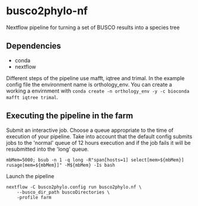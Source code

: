 # busco2phylo-nf
Nextflow pipeline for turning a set of BUSCO results into a species tree


##  Dependencies

- conda
- nextflow

Different steps of the pipeline use mafft, iqtree and trimal. In the example config file the environment name is orthology_env. You can create a working a envirnment with `conda create -n orthology_env -y -c bioconda mafft iqtree trimal`.

## Executing the pipeline in the farm

Submit an interactive job. Choose a queue appropriate to the time of execution of your pipeline. Take into account that the default config submits jobs to the 'normal' queue of 12 hours execution and if the job fails it will be resubmitted into the 'long' queue.
```
mbMem=5000; bsub -n 1 -q long -R"span[hosts=1] select[mem>${mbMem}] rusage[mem=${mbMem}]" -M${mbMem} -Is bash
```

Launch the pipeline
```
nextflow -C busco2phylo.config run busco2phylo.nf \
    --busco_dir_path buscoDirectories \
    -profile farm
```